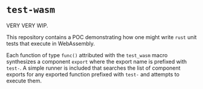 # `test-wasm`

VERY VERY WIP.

This repository contains a POC demonstrating how one might write `rust` unit tests that execute in WebAssembly.

Each function of type `func()` attributed with the `test_wasm` macro synthesizes a component `export` where the export name is prefixed with `test-`. A simple runner is included that searches the list of component exports for any exported function prefixed with `test-` and attempts to execute them.